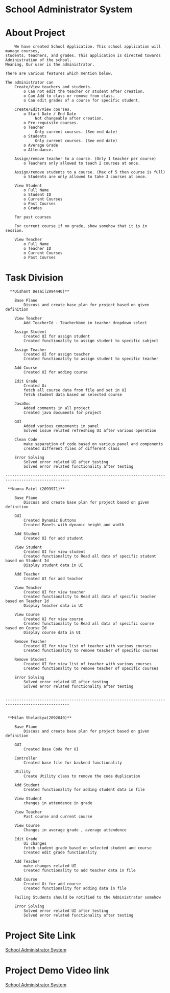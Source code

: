 # School Administrator System


# About Project

        We have created School Application. This school application will manage courses, 
    students, teachers, and grades. This application is directed towards Administration of the school. 
    Meaning, Our user is the administrator.

    There are various features which mention below.

    The administrator can
        Create/View teachers and students.
            o Can not edit the teacher or student after creation.
            o Can Add to class or remove from class.
            o Can edit grades of a course for specific student.

        Create/Edit/View courses.
            o Start Date / End Date
                 Not changeable after creation.
            o Pre-requisite courses. 
            o Teacher
                 Only current courses. (See end date)
            o Students
                 Only current courses. (See end date)
            o Average Grade
            o Attendance.

        Assign/remove teacher to a course. (Only 1 teacher per course)
            o Teachers only allowed to teach 2 courses at once.

        Assign/remove students to a course. (Max of 5 then course is full) 
            o Students are only allowed to take 3 courses at once.

        View Student
            o Full Name
            o Student ID
            o Current Courses
            o Past Courses
            o Grades

        For past courses

        For current course if no grade, show somehow that it is in session.

        View Teacher
            o Full Name
            o Teacher ID
            o Current Courses
            o Past Courses

# Task Division

      **Dishant Desai(2094440)**
        
        Base Plane
            Discuss and create base plan for project based on given definition

        View Teacher
            Add TeacherId - TeacherName in teacher dropdown select

        Assign Student
            Created UI for assign student
            Created functionality to assign student to specific subject 

        Assign Teacher
            Created UI for assign teacher
            Created functionality to assign student to specific teacher 

        Add Course
            Created UI for adding course

        Edit Grade
            Created Ui  
            fetch all course data from file and set in UI
            fetch student data based on selected course

        JavaDoc
            Added comments in all project
            Created java documents for project

        GUI 
            Added various components in panel
            Solved issue related refreshing UI after various operation 
        
        Clean Code
            make separation of code based on various panel and components 
            created different files of different class

        Error Solving
            Solved error related UI after testing
            Solved error related functionality after testing
        
    --------------------------------------------------------------------------------------------------

     **Namra Patel (2093971)**

        Base Plane
            Discuss and create base plan for project based on given definition

        GUI
            Created Dynamic Buttons
            Created Panels with dynamic height and width

        Add Student
            Created UI for add student

        View Student
            Created UI for view student
            Created functionality to Read all data of specific student based on Student Id
            Display student data in UI

        Add Teacher
            Created UI for add teacher

        View Teacher
            Created UI for view teacher
            Created functionality to Read all data of specific teacher based on Teacher Id
            Display teacher data in UI

        View Course
            Created UI for view course
            Created functionality to Read all data of specific course based on Course Id
            Display course data in UI

        Remove Teacher
            Created UI for view list of teacher with various courses
            Created functionality to remove teacher of specific courses

        Remove Student
            Created UI for view list of teacher with various courses
            Created functionality to remove teacher of specific courses

        Error Solving
            Solved error related UI after testing
            Solved error related functionality after testing


    --------------------------------------------------------------------------------------------------


     **Milan Sheladiya(2092040)**

        Base Plane
            Discuss and create base plan for project based on given definition

        GUI
            Created Base Code for UI
        
        Controller
            Created base file for backend functionality

        Utility
            Create Utility class to remove the code duplication

        Add Student
            Created functionality for adding student data in file

        View Student
            changes in attendence in grade

        View Teacher
            Past course and current course

        View Course
            Changes in average grade , average attendence

        Edit Grade
            Ui changes 
            fetch student grade based on selected student and course
            Created edit grade functionality

        Add Teacher
            make changes related UI
            Created functionality to add teacher data in file

        Add Course
            Created Ui for add course
            Created functionality for adding data in file

        Failing Students should be notified to the Administrator somehow
        
        Error Solving
            Solved error related UI after testing
            Solved error related functionality after testing
            



        

# Project Site Link

[School Administrator System](https://github.com/milansheladiya/SchoolAdminSys)


# Project Demo Video link

[School Administrator System](https://drive.google.com/file/d/121rbR4z3HAtRypEJjZWITFdpoeSaslDU/view?usp=sharing)
